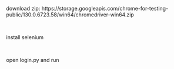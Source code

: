 <p> download zip: https://storage.googleapis.com/chrome-for-testing-public/130.0.6723.58/win64/chromedriver-win64.zip </p> <br>
<p> </p>install selenium </p> <br>
<p> </p>open login.py and run </p> <br>

